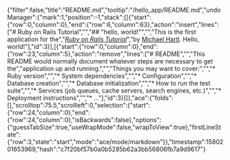 {"filter":false,"title":"README.md","tooltip":"/hello_app/README.md","undoManager":{"mark":1,"position":-1,"stack":[[{"start":{"row":0,"column":0},"end":{"row":6,"column":63},"action":"insert","lines":["# Ruby on Rails Tutorial","","## \"hello, world!\"","","This is the first application for the","[*Ruby on Rails Tutorial*](https://railstutorial.jp/)","by [Michael Hartl](http://www.michaelhartl.com/). Hello, world!"],"id":3}],[{"start":{"row":0,"column":0},"end":{"row":23,"column":5},"action":"remove","lines":["# README","","This README would normally document whatever steps are necessary to get the","application up and running.","","Things you may want to cover:","","* Ruby version","","* System dependencies","","* Configuration","","* Database creation","","* Database initialization","","* How to run the test suite","","* Services (job queues, cache servers, search engines, etc.)","","* Deployment instructions","","* ..."],"id":3}]]},"ace":{"folds":[],"scrolltop":75.5,"scrollleft":0,"selection":{"start":{"row":24,"column":0},"end":{"row":24,"column":0},"isBackwards":false},"options":{"guessTabSize":true,"useWrapMode":false,"wrapToView":true},"firstLineState":{"row":3,"state":"start","mode":"ace/mode/markdown"}},"timestamp":1580201653969,"hash":"c7f20bf57b0a0b5285b62a3bb56806fb7a9d9617"}